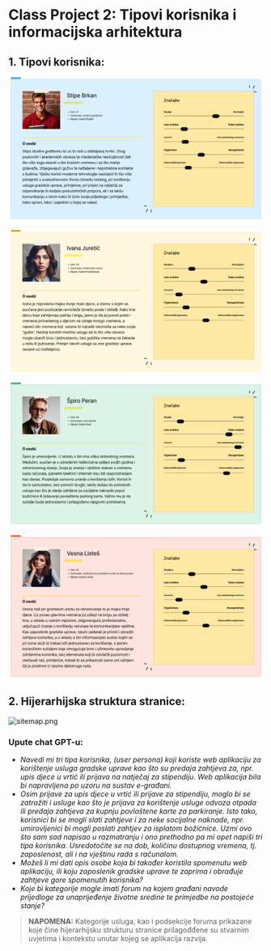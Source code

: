 # Class Project 2: Tipovi korisnika i informacijska arhitektura

## 1. Tipovi korisnika:

![User_Persona_(Ivana).png](/class-projects/class-project-2/slike/user_persona_I.png)

![User_Persona_(Stipe).png](/class-projects/class-project-2/slike/user_persona_II.png)

![User_Persona_(Špiro).png](/class-projects/class-project-2/slike/user_persona_III.png)

![User_Persona_(Vesna).png](/class-projects/class-project-2/slike/user_persona_IV.png)

## 2. Hijerarhijska struktura stranice:

![sitemap.png](/class-projects/class-project-2/images/sitemap.png)

### Upute chat GPT-u:

- *Navedi mi tri tipa korisnika, (user persona) koji koriste web aplikaciju za korištenje usluga gradske uprave kao što su predaja zahtjeva za, npr. upis djece u vrtić ili prijava na natječaj za stipendiju. Web aplikacija bila bi napravljena po uzoru na sustav e-građani.*
- *Osim prijave za upis djece u vrtić ili prijave za stipendiju, moglo bi se zatražiti i usluge kao što je prijava za korištenje usluge odvoza otpada ili predaja zahtjeva za kupnju povlaštene karte za parkiranje. Isto tako, korisnici bi se mogli slati zahtjeve i za neke socijalne naknade, npr. umirovljenici bi mogli poslati zahtjev za isplatom božićnice. Uzmi ovo što sam sad napisao u razmatranju i ono prethodno pa mi opet napiši tri tipa korisnika. Usredotočite se na dob, količinu dostupnog vremena, tj. zaposlenost, ali i na vještinu rada s računalom.*
- *Možeš li mi dati opis osobe koja bi također koristila spomenutu web aplikaciju, ili koju zaposlenik gradske uprave te zaprima i obrađuje zahtjeve gore spomenutih korisnika?*
- *Koje bi kategorije mogle imati forum na kojem građani navode prijedloge za unaprijeđenje životne sredine te primjedbe na postojeće stanje?*

> ************NAPOMENA:************ Kategorije usluga, kao i podsekcije foruma prikazane koje čine hijerarhijsku strukturu stranice prilagođđene su stvarnim uvjetima i kontekstu unutar kojeg se aplikacija razvija.
>